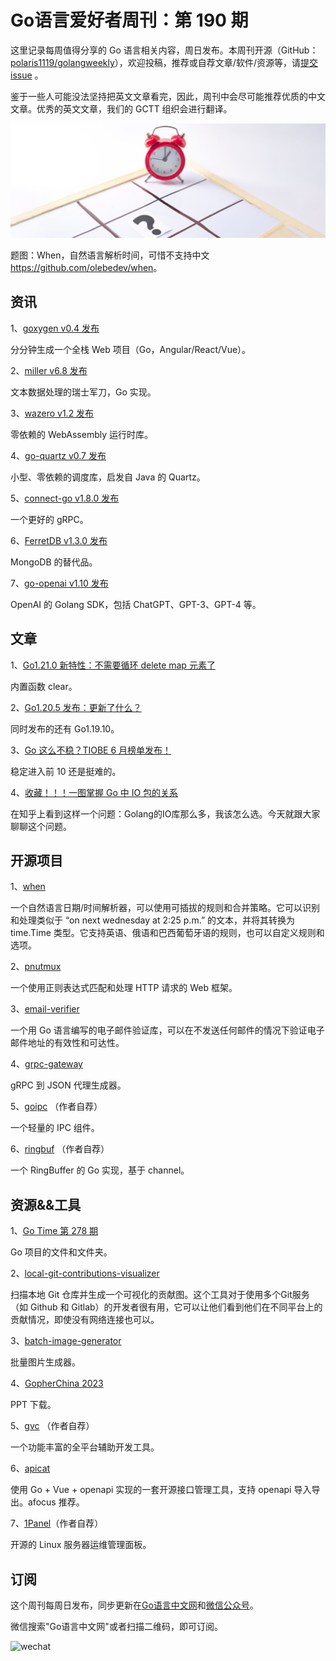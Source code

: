 # Go语言爱好者周刊：第 190 期

这里记录每周值得分享的 Go 语言相关内容，周日发布。本周刊开源（GitHub：[polaris1119/golangweekly](https://github.com/polaris1119/golangweekly)），欢迎投稿，推荐或自荐文章/软件/资源等，请[提交 issue](https://github.com/polaris1119/golangweekly/issues) 。

鉴于一些人可能没法坚持把英文文章看完，因此，周刊中会尽可能推荐优质的中文文章。优秀的英文文章，我们的 GCTT 组织会进行翻译。

![](imgs/issue190/cover.jpeg)

题图：When，自然语言解析时间，可惜不支持中文 <https://github.com/olebedev/when>。

## 资讯

1、[goxygen v0.4 发布](https://github.com/Shpota/goxygen)

分分钟生成一个全栈 Web 项目（Go，Angular/React/Vue）。

2、[miller v6.8 发布](https://github.com/johnkerl/miller)

文本数据处理的瑞士军刀，Go 实现。

3、[wazero v1.2 发布](https://github.com/tetratelabs/wazero)

零依赖的 WebAssembly 运行时库。

4、[go-quartz v0.7 发布](https://github.com/reugn/go-quartz)

小型、零依赖的调度库，启发自 Java 的 Quartz。

5、[connect-go v1.8.0 发布](https://github.com/bufbuild/connect-go)

一个更好的 gRPC。

6、[FerretDB v1.3.0 发布](https://github.com/FerretDB/FerretDB)

MongoDB 的替代品。

7、[go-openai v1.10 发布](https://github.com/sashabaranov/go-openai)

OpenAI 的 Golang SDK，包括 ChatGPT、GPT-3、GPT-4 等。

## 文章

1、[Go1.21.0 新特性：不需要循环 delete map 元素了](https://mp.weixin.qq.com/s/rxxQhrVk3_4ZvTjsIJbstw)

内置函数 clear。

2、[Go1.20.5 发布：更新了什么？](https://mp.weixin.qq.com/s/XykWqJFM3LpGAa1Z8d15HA)

同时发布的还有 Go1.19.10。

3、[Go 这么不稳？TIOBE 6 月榜单发布！](https://mp.weixin.qq.com/s/BmkECfpBlRoFedlh8B6-XA)

稳定进入前 10 还是挺难的。

4、[收藏！！！一图掌握 Go 中 IO 包的关系](https://mp.weixin.qq.com/s/cjQyDdIgcdzj7LOeZf21bQ)

在知乎上看到这样一个问题：Golang的IO库那么多，我该怎么选。今天就跟大家聊聊这个问题。

## 开源项目

1、[when](https://github.com/olebedev/when)

一个自然语言日期/时间解析器，可以使用可插拔的规则和合并策略。它可以识别和处理类似于 “on next wednesday at 2:25 p.m.” 的文本，并将其转换为 time.Time 类型。它支持英语、俄语和巴西葡萄牙语的规则，也可以自定义规则和选项。

2、[pnutmux](https://gitlab.com/fruitygo/pnutmux)

一个使用正则表达式匹配和处理 HTTP 请求的 Web 框架。

3、[email-verifier](https://github.com/AfterShip/email-verifier)

一个用 Go 语言编写的电子邮件验证库，可以在不发送任何邮件的情况下验证电子邮件地址的有效性和可达性。

4、[grpc-gateway](https://github.com/grpc-ecosystem/grpc-gateway)

gRPC 到 JSON 代理生成器。

5、[goipc](https://gitee.com/mqyqingkong/goipc) （作者自荐）

一个轻量的 IPC 组件。

6、[ringbuf](https://github.com/JamesYYang/ringbuf) （作者自荐）

一个 RingBuffer 的 Go 实现，基于 channel。

## 资源&&工具

1、[Go Time 第 278 期](https://changelog.com/gotime/278)

Go 项目的文件和文件夹。

2、[local-git-contributions-visualizer](https://github.com/abdullah-alaadine/local-git-contributions-visualizer)

扫描本地 Git 仓库并生成一个可视化的贡献图。这个工具对于使用多个Git服务（如 Github 和 Gitlab）的开发者很有用，它可以让他们看到他们在不同平台上的贡献情况，即使没有网络连接也可以。

3、[batch-image-generator](https://github.com/codenoid/batch-image-generator)

批量图片生成器。

4、[GopherChina 2023](https://github.com/studygolang/conference/tree/master/2023)

PPT 下载。

5、[gvc](https://github.com/moqsien/gvc) （作者自荐）

一个功能丰富的全平台辅助开发工具。

6、[apicat](https://github.com/apicat/apicat)

使用 Go + Vue + openapi 实现的一套开源接口管理工具，支持 openapi 导入导出。afocus 推荐。

7、[1Panel](https://github.com/1Panel-dev/1Panel)（作者自荐）

开源的 Linux 服务器运维管理面板。

## 订阅

这个周刊每周日发布，同步更新在[Go语言中文网](https://studygolang.com/go/weekly)和[微信公众号](https://weixin.sogou.com/weixin?query=Go%E8%AF%AD%E8%A8%80%E4%B8%AD%E6%96%87%E7%BD%91)。

微信搜索"Go语言中文网"或者扫描二维码，即可订阅。

![wechat](imgs/wechat.png)

